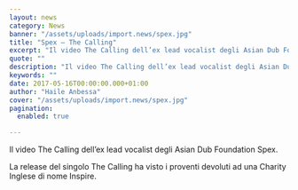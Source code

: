 ```yaml
---
layout: news
category: News
banner: "/assets/uploads/import.news/spex.jpg"
title: "Spex – The Calling"
excerpt: "Il video The Calling dell’ex lead vocalist degli Asian Dub Foundation Spex. La release del singolo The Calling ha visto i proventi devoluti ad una Charity Inglese di nome Inspire"
quote: ""
description: "Il video The Calling dell’ex lead vocalist degli Asian Dub Foundation Spex. La release del singolo The Calling ha visto i proventi devoluti ad una Charity Inglese di nome Inspire"
keywords: ""
date: 2017-05-16T00:00:00.000+01:00
author: "Haile Anbessa"
cover: "/assets/uploads/import.news/spex.jpg"
pagination:
  enabled: true

---
```


Il video The Calling dell’ex lead vocalist degli Asian Dub Foundation Spex.

La release del singolo The Calling ha visto i proventi devoluti ad una Charity Inglese di nome Inspire.